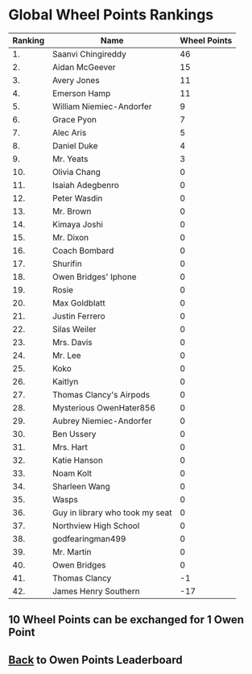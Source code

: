 # Global Wheel Points Rankings

|Ranking|Name|Wheel Points|
| ----------- | ----------- | ----------- |
|1.|Saanvi Chingireddy|46|
|2.|Aidan McGeever|15|
|3.|Avery Jones|11|
|4.|Emerson Hamp|11|
|5.|William Niemiec-Andorfer|9|
|6.|Grace Pyon|7|
|7.|Alec Aris|5|
|8.|Daniel Duke|4|
|9.|Mr. Yeats|3|
|10.|Olivia Chang|0|
|11.|Isaiah Adegbenro|0|
|12.|Peter Wasdin|0|
|13.|Mr. Brown|0|
|14.|Kimaya Joshi|0|
|15.|Mr. Dixon|0|
|16.|Coach Bombard|0|
|17.|Shurifin|0|
|18.|Owen Bridges' Iphone|0|
|19.|Rosie|0|
|20.|Max Goldblatt|0|
|21.|Justin Ferrero|0|
|22.|Silas Weiler|0|
|23.|Mrs. Davis|0|
|24.|Mr. Lee|0|
|25.|Koko|0|
|26.|Kaitlyn|0|
|27.|Thomas Clancy's Airpods|0|
|28.|Mysterious OwenHater856|0|
|29.|Aubrey Niemiec-Andorfer|0|
|30.|Ben Ussery|0|
|31.|Mrs. Hart|0|
|32.|Katie Hanson|0|
|33.|Noam Kolt|0|
|34.|Sharleen Wang|0|
|35.|Wasps|0|
|36.|Guy in library who took my seat|0|
|37.|Northview High School|0|
|38.|godfearingman499|0|
|39.|Mr. Martin|0|
|40.|Owen Bridges|0|
|41.|Thomas Clancy|-1|
|42.|James Henry Southern|-17|

## 10 Wheel Points can be exchanged for 1 Owen Point

## [Back](../) to Owen Points Leaderboard